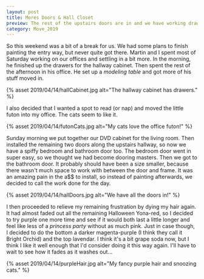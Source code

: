 ```yaml
---
layout: post
title: Mores Doors & Hall Closet 
preview: The rest of the upstairs doors are in and we have working drawers in the hall closet!  
category: Move_2019
---
```


So this weekend was a bit of a break for us. We had some plans to finish painting the entry way, but never quite got there. Martin and I spent most of Saturday working on our offices and settling in a bit more. In the morning, he finished up the drawers for the hallway cabinet. Then spent the rest of the afternoon in his office. He set up a *modeling table* and got more of his stuff moved in. 

{% asset 2019/04/14/hallCabinet.jpg alt="The hallway cabinet has drawers." %}

I also decided that I wanted a spot to read (or nap) and moved the little futon into my office. The cats seem to like it.

{% asset 2019/04/14/futonCats.jpg alt="My cats love the office futon!" %}

Sunday morning we put together our DVD cabinet for the living room. Then installed the remaining two doors along the upstairs hallway, so now we have a spiffy bedroom and bathroom door too. The bedroom door went in super easy, so we thought we had become dooring masters. Then we got to the bathroom door. It probably should have been a size smaller, because there wasn't much space to work with between the door and frame. It was an amazing pain in the a$$ to install, so instead of painting afterwards, we decided to call the work done for the day.

{% asset 2019/04/14/hallDoors.jpg alt="We have all the doors in!" %}

I then proceeded to relieve my remaining frustration by dying my hair again. It had almost faded out all the remaining Halloween Yona-red, so I decided to try purple one more time and see if it would both last a little longer and feel like less of a *princess party* without as much pink. Just in case though, I decided to do the bottom a darker magenta-purple (I think they call it Bright Orchid) and the top lavendar. I think it's a bit grape soda now, but I think I like it well enough that I'd consider doing it this way again. I'll have to wait to see how it fades as it washes out... 

{% asset 2019/04/14/purpleHair.jpg alt="My fancy purple hair and snoozing cats." %}


 
